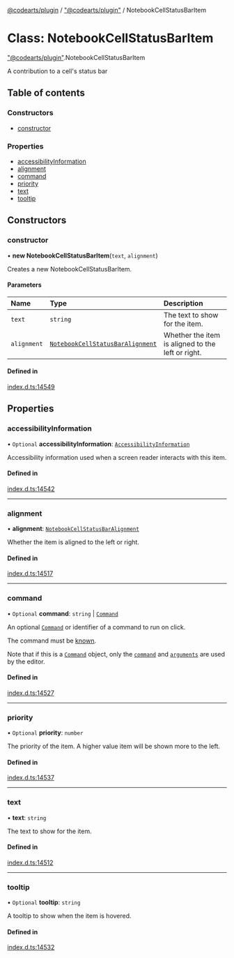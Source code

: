 [@codearts/plugin](../README.md) / ["@codearts/plugin"](../modules/_codearts_plugin_.md) / NotebookCellStatusBarItem

# Class: NotebookCellStatusBarItem

["@codearts/plugin"](../modules/_codearts_plugin_.md).NotebookCellStatusBarItem

A contribution to a cell's status bar

## Table of contents

### Constructors

- [constructor](codearts_plugin_.NotebookCellStatusBarItem.md#constructor)

### Properties

- [accessibilityInformation](codearts_plugin_.NotebookCellStatusBarItem.md#accessibilityinformation)
- [alignment](codearts_plugin_.NotebookCellStatusBarItem.md#alignment)
- [command](codearts_plugin_.NotebookCellStatusBarItem.md#command)
- [priority](codearts_plugin_.NotebookCellStatusBarItem.md#priority)
- [text](codearts_plugin_.NotebookCellStatusBarItem.md#text)
- [tooltip](codearts_plugin_.NotebookCellStatusBarItem.md#tooltip)

## Constructors

### constructor

• **new NotebookCellStatusBarItem**(`text`, `alignment`)

Creates a new NotebookCellStatusBarItem.

#### Parameters

| Name | Type | Description |
| :------ | :------ | :------ |
| `text` | `string` | The text to show for the item. |
| `alignment` | [`NotebookCellStatusBarAlignment`](../enums/codearts_plugin_.NotebookCellStatusBarAlignment.md) | Whether the item is aligned to the left or right. |

#### Defined in

[index.d.ts:14549](https://github.com/shuyaqian/cloudide-plugin-api/blob/5b69219/index.d.ts#L14549)

## Properties

### accessibilityInformation

• `Optional` **accessibilityInformation**: [`AccessibilityInformation`](../interfaces/codearts_plugin_.AccessibilityInformation.md)

Accessibility information used when a screen reader interacts with this item.

#### Defined in

[index.d.ts:14542](https://github.com/shuyaqian/cloudide-plugin-api/blob/5b69219/index.d.ts#L14542)

___

### alignment

• **alignment**: [`NotebookCellStatusBarAlignment`](../enums/codearts_plugin_.NotebookCellStatusBarAlignment.md)

Whether the item is aligned to the left or right.

#### Defined in

[index.d.ts:14517](https://github.com/shuyaqian/cloudide-plugin-api/blob/5b69219/index.d.ts#L14517)

___

### command

• `Optional` **command**: `string` \| [`Command`](../interfaces/codearts_plugin_.Command.md)

An optional [`Command`](../interfaces/codearts_plugin_.Command.md) or identifier of a command to run on click.

The command must be [known](../modules/codearts_plugin_.commands.md#getcommands).

Note that if this is a [`Command`](../interfaces/codearts_plugin_.Command.md) object, only the [`command`](../interfaces/codearts_plugin_.Command.md#command) and [`arguments`](../interfaces/codearts_plugin_.Command.md#arguments)
are used by the editor.

#### Defined in

[index.d.ts:14527](https://github.com/shuyaqian/cloudide-plugin-api/blob/5b69219/index.d.ts#L14527)

___

### priority

• `Optional` **priority**: `number`

The priority of the item. A higher value item will be shown more to the left.

#### Defined in

[index.d.ts:14537](https://github.com/shuyaqian/cloudide-plugin-api/blob/5b69219/index.d.ts#L14537)

___

### text

• **text**: `string`

The text to show for the item.

#### Defined in

[index.d.ts:14512](https://github.com/shuyaqian/cloudide-plugin-api/blob/5b69219/index.d.ts#L14512)

___

### tooltip

• `Optional` **tooltip**: `string`

A tooltip to show when the item is hovered.

#### Defined in

[index.d.ts:14532](https://github.com/shuyaqian/cloudide-plugin-api/blob/5b69219/index.d.ts#L14532)
